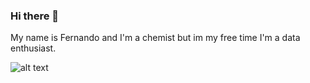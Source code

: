 ### Hi there 👋
My name is Fernando and I'm a chemist but im my free time I'm a data enthusiast.

![alt text](https://5cf136df6c8b4876e3af8e68.static-01.com/l/images/7bfcbd94b7e9b25017e69e287a965977d7ace1a5.jpeg)


<!--
**FivMeyer/FivMeyer** is a ✨ _special_ ✨ repository because its `README.md` (this file) appears on your GitHub profile.

Here are some ideas to get you started:

- 🔭 I’m currently working on ...
- 🌱 I’m currently learning ...
- 👯 I’m looking to collaborate on ...
- 🤔 I’m looking for help with ...
- 💬 Ask me about ...
- 📫 How to reach me: ...
- 😄 Pronouns: ...
- ⚡ Fun fact: ...
-->
